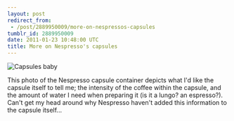 ```yaml
---
layout: post
redirect_from:
 - /post/2889950009/more-on-nespressos-capsules
tumblr_id: 2889950009
date: 2011-01-23 10:48:00 UTC
title: More on Nespresso's capsules
---
```


![Capsules baby](http://30.media.tumblr.com/tumblr_lfh1edHjJ61qdiw0fo1_500.jpg)

This photo of the Nespresso capsule container depicts what I'd like the capsule itself to tell me; the intensity of the coffee within the capsule, and the amount of water I need when preparing it (is it a lungo? an espresso?). Can't get my head around why Nespresso haven't added this information to the capsule itself...
